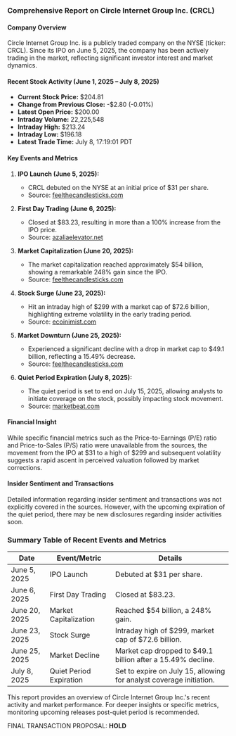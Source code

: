 ### Comprehensive Report on Circle Internet Group Inc. (CRCL)

#### Company Overview
Circle Internet Group Inc. is a publicly traded company on the NYSE (ticker: CRCL). Since its IPO on June 5, 2025, the company has been actively trading in the market, reflecting significant investor interest and market dynamics.

#### Recent Stock Activity (June 1, 2025 – July 8, 2025)
- **Current Stock Price:** $204.81
- **Change from Previous Close:** -$2.80 (-0.01%)
- **Latest Open Price:** $200.00
- **Intraday Volume:** 22,225,548
- **Intraday High:** $213.24
- **Intraday Low:** $196.18
- **Latest Trade Time:** July 8, 17:19:01 PDT

#### Key Events and Metrics
1. **IPO Launch (June 5, 2025):**
   - CRCL debuted on the NYSE at an initial price of $31 per share.
   - Source: [feelthecandlesticks.com](https://feelthecandlesticks.com/with-248-return-in-june-crcl-market-cap-hits-54-billion/?utm_source=openai)

2. **First Day Trading (June 6, 2025):**
   - Closed at $83.23, resulting in more than a 100% increase from the IPO price.
   - Source: [azaliaelevator.net](https://www.azaliaelevator.net/news/story/33220264/can-circle-stock-hit-250-in-2025?utm_source=openai)

3. **Market Capitalization (June 20, 2025):**
   - The market capitalization reached approximately $54 billion, showing a remarkable 248% gain since the IPO.
   - Source: [feelthecandlesticks.com](https://feelthecandlesticks.com/with-248-return-in-june-crcl-market-cap-hits-54-billion/?utm_source=openai)

4. **Stock Surge (June 23, 2025):**
   - Hit an intraday high of $299 with a market cap of $72.6 billion, highlighting extreme volatility in the early trading period.
   - Source: [ecoinimist.com](https://ecoinimist.com/2025/06/24/circle-valuation-closes-in-on-coinbases/?utm_source=openai)

5. **Market Downturn (June 25, 2025):**
   - Experienced a significant decline with a drop in market cap to $49.1 billion, reflecting a 15.49% decrease.
   - Source: [feelthecandlesticks.com](https://feelthecandlesticks.com/crcl-wipes-out-5-billion-in-market-value-drops-to-49-billion-is-a-deeper-slide-coming/?utm_source=openai)

6. **Quiet Period Expiration (July 8, 2025):**
   - The quiet period is set to end on July 15, 2025, allowing analysts to initiate coverage on the stock, possibly impacting stock movement.
   - Source: [marketbeat.com](https://www.marketbeat.com/instant-alerts/circle-internet-group-incs-quiet-period-to-expire-on-july-15th-nysecrcl-2025-07-08/?utm_source=openai)

#### Financial Insight
While specific financial metrics such as the Price-to-Earnings (P/E) ratio and Price-to-Sales (P/S) ratio were unavailable from the sources, the movement from the IPO at $31 to a high of $299 and subsequent volatility suggests a rapid ascent in perceived valuation followed by market corrections.

#### Insider Sentiment and Transactions
Detailed information regarding insider sentiment and transactions was not explicitly covered in the sources. However, with the upcoming expiration of the quiet period, there may be new disclosures regarding insider activities soon.

### Summary Table of Recent Events and Metrics

| Date       | Event/Metric                             | Details                                                                                                          |
|------------|-----------------------------------------|------------------------------------------------------------------------------------------------------------------|
| June 5, 2025 | IPO Launch                             | Debuted at $31 per share.                                                                                       |
| June 6, 2025 | First Day Trading                      | Closed at $83.23.                                                                                              |
| June 20, 2025 | Market Capitalization                  | Reached $54 billion, a 248% gain.                                                                               |
| June 23, 2025 | Stock Surge                           | Intraday high of $299, market cap of $72.6 billion.                                                             |
| June 25, 2025 | Market Decline                        | Market cap dropped to $49.1 billion after a 15.49% decline.                                                    |
| July 8, 2025 | Quiet Period Expiration               | Set to expire on July 15, allowing for analyst coverage initiation.                                             |

This report provides an overview of Circle Internet Group Inc.'s recent activity and market performance. For deeper insights or specific metrics, monitoring upcoming releases post-quiet period is recommended.

FINAL TRANSACTION PROPOSAL: **HOLD**
